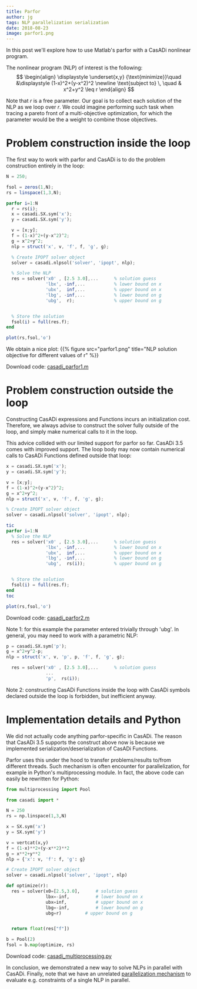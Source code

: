 ```yaml
---
title: Parfor
author: jg
tags: NLP parallelization serialization
date: 2018-08-23
image: parfor1.png
---
```


In this post we'll explore how to use Matlab's parfor with a CasADi nonlinear program.

<!--more-->

The nonlinear program (NLP) of interest is the following:
$$
\begin{align}
  \displaystyle \underset{x,y}
  {\text{minimize}}\quad &\displaystyle (1-x)^2+(y-x^2)^2 \newline
    \text{subject to} \, \quad & x^2+y^2 \leq r
\end{align}
$$

Note that $r$ is a free parameter.
Our goal is to collect each solution of the NLP as we loop over $r$.
We could imagine performing such task when tracing a pareto front of a multi-objective optimization, for which the parameter would be the a weight to combine those objectives.

# Problem construction inside the loop


The first way to work with parfor and CasADi is to do the problem construction entirely in the loop:


```octave
N = 250;

fsol = zeros(1,N);
rs = linspace(1,3,N);

parfor i=1:N
  r = rs(i);
  x = casadi.SX.sym('x');
  y = casadi.SX.sym('y');

  v = [x;y];
  f = (1-x)^2+(y-x^2)^2;
  g = x^2+y^2;
  nlp = struct('x', v, 'f', f, 'g', g);

  % Create IPOPT solver object
  solver = casadi.nlpsol('solver', 'ipopt', nlp);

  % Solve the NLP
  res = solver('x0' , [2.5 3.0],...      % solution guess
               'lbx', -inf,...           % lower bound on x
               'ubx',  inf,...           % upper bound on x
               'lbg', -inf,...           % lower bound on g
               'ubg',  r);               % upper bound on g


  % Store the solution
  fsol(i) = full(res.f);
end

plot(rs,fsol,'o')
```

We obtain a nice plot:
{{% figure src="parfor1.png" title="NLP solution objective for different values of r" %}}


Download code: [casadi_parfor1.m](casadi_parfor1.m)

# Problem construction outside the loop

Constructing CasADi expressions and Functions incurs an initialization cost.
Therefore, we always advise to construct the solver fully outside of the loop,
and simply make numerical calls to it in the loop.

This advice collided with our limited support for parfor so far.
CasADi 3.5 comes with improved support.
The loop body may now contain numerical calls to CasADi Functions defined outside that loop:


```octave
x = casadi.SX.sym('x');
y = casadi.SX.sym('y');

v = [x;y];
f = (1-x)^2+(y-x^2)^2;
g = x^2+y^2;
nlp = struct('x', v, 'f', f, 'g', g);

% Create IPOPT solver object
solver = casadi.nlpsol('solver', 'ipopt', nlp);

tic
parfor i=1:N
  % Solve the NLP
  res = solver('x0' , [2.5 3.0],...      % solution guess
               'lbx', -inf,...           % lower bound on x
               'ubx',  inf,...           % upper bound on x
               'lbg', -inf,...           % lower bound on g
               'ubg',  rs(i));           % upper bound on g


  % Store the solution
  fsol(i) = full(res.f);
end
toc

plot(rs,fsol,'o')
```

Download code: [casadi_parfor2.m](casadi_parfor2.m)

Note 1: for this example the parameter entered trivially through 'ubg'.
In general, you may need to work with a parametric NLP:

```octave
p = casadi.SX.sym('p');
g = x^2+y^2-p;
nlp = struct('x', v, 'p', p, 'f', f, 'g', g);

  res = solver('x0' , [2.5 3.0],...      % solution guess
               ...
               'p',  rs(i));
```

Note 2: constructing CasADi Functions inside the loop with CasADi symbols declared outside the loop is forbidden, but inefficient anyway.



# Implementation details and Python

We did not actually code anything parfor-specific in CasADi.
The reason that CasADi 3.5 supports the construct above now is because we implemented serialization/deserialization of CasADi Functions.

Parfor uses this under the hood to transfer problems/results to/from different threads.
Such mechanism is often encounter for parallelization, for example in Python's multiprocessing module.
In fact, the above code can easily be rewritten for Python:

```python
from multiprocessing import Pool

from casadi import *

N = 250
rs = np.linspace(1,3,N)

x = SX.sym('x')
y = SX.sym('y')

v = vertcat(x,y)
f = (1-x)**2+(y-x**2)**2
g = x**2+y**2
nlp = {'x': v, 'f': f, 'g': g}

# Create IPOPT solver object
solver = casadi.nlpsol('solver', 'ipopt', nlp)

def optimize(r):
  res = solver(x0=[2.5,3.0],      # solution guess
               lbx=-inf,          # lower bound on x
               ubx=inf,           # upper bound on x
               lbg=-inf,          # lower bound on g
               ubg=r)         # upper bound on g


  return float(res["f"])

b = Pool(2)
fsol = b.map(optimize, rs)
```

Download code: [casadi_multiprocessing.py](casadi_multiprocessing.py)


In conclusion, we demonstrated a new way to solve NLPs in parallel with CasADi.
Finally, note that we have an unrelated [parallelization mechanism](https://web.casadi.org/docs/#map) to evaluate e.g. constraints of a single NLP in parallel.
